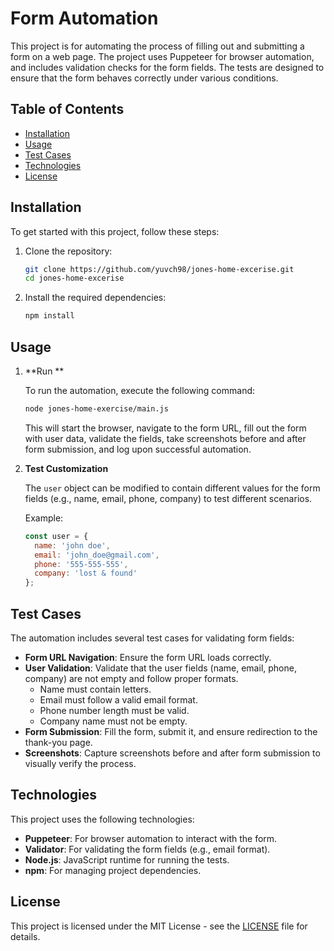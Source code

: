 # Form Automation

This project is for automating the process of filling out and submitting a form on a web page. The project uses Puppeteer for browser automation, and includes validation checks for the form fields. The tests are designed to ensure that the form behaves correctly under various conditions.

## Table of Contents

- [Installation](#installation)
- [Usage](#usage)
- [Test Cases](#test-cases)
- [Technologies](#technologies)
- [License](#license)

## Installation

To get started with this project, follow these steps:

1. Clone the repository:

    ```bash
    git clone https://github.com/yuvch98/jones-home-excerise.git
    cd jones-home-excerise
    ```

2. Install the required dependencies:

    ```bash
    npm install
    ```

## Usage

1. **Run **

    To run the automation, execute the following command:

    ```bash
    node jones-home-exercise/main.js
    ```

    This will start the browser, navigate to the form URL, fill out the form with user data, validate the fields, take screenshots before and after form submission, and log upon successful automation.

2. **Test Customization**

    The `user` object can be modified to contain different values for the form fields (e.g., name, email, phone, company) to test different scenarios.

    Example:
    
    ```javascript
    const user = {
      name: 'john doe',
      email: 'john_doe@gmail.com',
      phone: '555-555-555',
      company: 'lost & found'
    };
    ```

## Test Cases

The automation includes several test cases for validating form fields:

- **Form URL Navigation**: Ensure the form URL loads correctly.
- **User Validation**: Validate that the user fields (name, email, phone, company) are not empty 
and follow proper formats.
    - Name must contain letters.
    - Email must follow a valid email format.
    - Phone number length must be valid.
    - Company name must not be empty.
- **Form Submission**: Fill the form, submit it, and ensure redirection to the thank-you page.
- **Screenshots**: Capture screenshots before and after form submission to visually verify the process.

## Technologies

This project uses the following technologies:

- **Puppeteer**: For browser automation to interact with the form.
- **Validator**: For validating the form fields (e.g., email format).
- **Node.js**: JavaScript runtime for running the tests.
- **npm**: For managing project dependencies.

## License

This project is licensed under the MIT License - see the [LICENSE](LICENSE) file for details.
